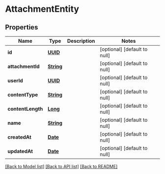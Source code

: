 # AttachmentEntity
## Properties

Name | Type | Description | Notes
------------ | ------------- | ------------- | -------------
**id** | [**UUID**](UUID) |  | [optional] [default to null]
**attachmentId** | [**String**](string) |  | [optional] [default to null]
**userId** | [**UUID**](UUID) |  | [optional] [default to null]
**contentType** | [**String**](string) |  | [optional] [default to null]
**contentLength** | [**Long**](long) |  | [optional] [default to null]
**name** | [**String**](string) |  | [optional] [default to null]
**createdAt** | [**Date**](DateTime) |  | [optional] [default to null]
**updatedAt** | [**Date**](DateTime) |  | [optional] [default to null]

[[Back to Model list]](../README#documentation-for-models) [[Back to API list]](../README#documentation-for-api-endpoints) [[Back to README]](../README)

